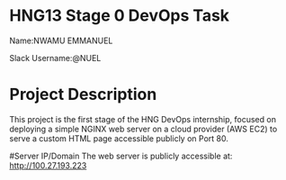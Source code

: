 # HNG13 Stage 0 DevOps Task
Name:NWAMU EMMANUEL

Slack Username:@NUEL

# Project Description
This project is the first stage of the HNG DevOps internship, focused on deploying a simple NGINX web server on a cloud provider (AWS EC2) to serve a custom HTML page accessible publicly on Port 80.

#Server IP/Domain
The web server is publicly accessible at: http://100.27.193.223
